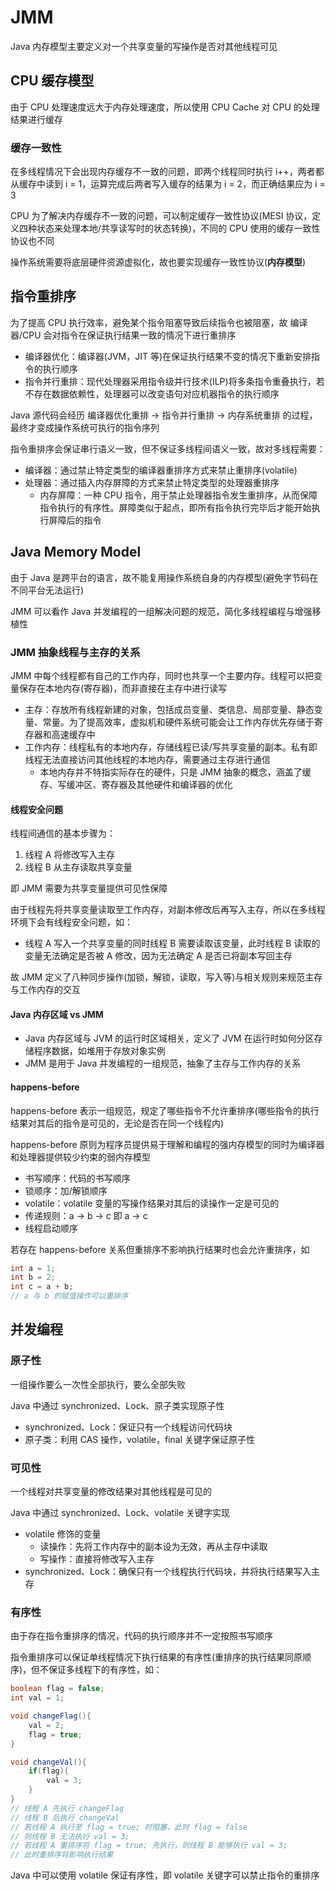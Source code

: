 # JMM

Java 内存模型主要定义对一个共享变量的写操作是否对其他线程可见

## CPU 缓存模型

由于 CPU 处理速度远大于内存处理速度，所以使用 CPU Cache 对 CPU 的处理结果进行缓存

### 缓存一致性

在多线程情况下会出现内存缓存不一致的问题，即两个线程同时执行 i++，两者都从缓存中读到 i = 1，运算完成后两者写入缓存的结果为 i = 2，而正确结果应为 i = 3

CPU 为了解决内存缓存不一致的问题，可以制定缓存一致性协议(MESI 协议，定义四种状态来处理本地/共享读写时的状态转换)，不同的 CPU 使用的缓存一致性协议也不同

操作系统需要将底层硬件资源虚拟化，故也要实现缓存一致性协议(**内存模型**)

## 指令重排序

为了提高 CPU 执行效率，避免某个指令阻塞导致后续指令也被阻塞，故 编译器/CPU 会对指令在保证执行结果一致的情况下进行重排序

- 编译器优化：编译器(JVM，JIT 等)在保证执行结果不变的情况下重新安排指令的执行顺序
- 指令并行重排：现代处理器采用指令级并行技术(ILP)将多条指令重叠执行，若不存在数据依赖性，处理器可以改变语句对应机器指令的执行顺序

Java 源代码会经历 编译器优化重排 -> 指令并行重排 -> 内存系统重排 的过程，最终才变成操作系统可执行的指令序列

指令重排序会保证串行语义一致，但不保证多线程间语义一致，故对多线程需要：

- 编译器：通过禁止特定类型的编译器重排序方式来禁止重排序(volatile)
- 处理器：通过插入内存屏障的方式来禁止特定类型的处理器重排序
  - 内存屏障：一种 CPU 指令，用于禁止处理器指令发生重排序，从而保障指令执行的有序性。屏障类似于起点，即所有指令执行完毕后才能开始执行屏障后的指令

## Java Memory Model

由于 Java 是跨平台的语言，故不能复用操作系统自身的内存模型(避免字节码在不同平台无法运行)

JMM 可以看作 Java 并发编程的一组解决问题的规范，简化多线程编程与增强移植性

### JMM 抽象线程与主存的关系

JMM 中每个线程都有自己的工作内存，同时也共享一个主要内存。线程可以把变量保存在本地内存(寄存器)，而非直接在主存中进行读写

- 主存：存放所有线程新建的对象，包括成员变量、类信息、局部变量、静态变量、常量。为了提高效率，虚拟机和硬件系统可能会让工作内存优先存储于寄存器和高速缓存中
- 工作内存：线程私有的本地内存，存储线程已读/写共享变量的副本。私有即线程无法直接访问其他线程的本地内存，需要通过主存进行通信
  - 本地内存并不特指实际存在的硬件，只是 JMM 抽象的概念，涵盖了缓存、写缓冲区、寄存器及其他硬件和编译器的优化

#### 线程安全问题

线程间通信的基本步骤为：

1. 线程 A 将修改写入主存
2. 线程 B 从主存读取共享变量

即 JMM 需要为共享变量提供可见性保障

由于线程先将共享变量读取至工作内存，对副本修改后再写入主存，所以在多线程环境下会有线程安全问题，如：

- 线程 A 写入一个共享变量的同时线程 B 需要读取该变量，此时线程 B 读取的变量无法确定是否被 A 修改，因为无法确定 A 是否已将副本写回主存

故 JMM 定义了八种同步操作(加锁，解锁，读取，写入等)与相关规则来规范主存与工作内存的交互

#### Java 内存区域 vs JMM

- Java 内存区域与 JVM 的运行时区域相关，定义了 JVM 在运行时如何分区存储程序数据，如堆用于存放对象实例
- JMM 是用于 Java 并发编程的一组规范，抽象了主存与工作内存的关系

#### happens-before

happens-before 表示一组规范，规定了哪些指令不允许重排序(哪些指令的执行结果对其后的指令是可见的，无论是否在同一个线程内)

happens-before 原则为程序员提供易于理解和编程的强内存模型的同时为编译器和处理器提供较少约束的弱内存模型

- 书写顺序：代码的书写顺序
- 锁顺序：加/解锁顺序
- volatile：volatile 变量的写操作结果对其后的读操作一定是可见的
- 传递规则：a -> b -> c 即 a -> c
- 线程启动顺序

若存在 happens-before 关系但重排序不影响执行结果时也会允许重排序，如

```java
int a = 1;
int b = 2;
int c = a + b;
// a 与 b 的赋值操作可以重排序
```

## 并发编程

### 原子性

一组操作要么一次性全部执行，要么全部失败

Java 中通过 synchronized、Lock、原子类实现原子性

- synchronized、Lock：保证只有一个线程访问代码块
- 原子类：利用 CAS 操作，volatile，final 关键字保证原子性

### 可见性

一个线程对共享变量的修改结果对其他线程是可见的

Java 中通过 synchronized、Lock、volatile 关键字实现

- volatile 修饰的变量
  - 读操作：先将工作内存中的副本设为无效，再从主存中读取
  - 写操作：直接将修改写入主存
- synchronized、Lock：确保只有一个线程执行代码块，并将执行结果写入主存

### 有序性

由于存在指令重排序的情况，代码的执行顺序并不一定按照书写顺序

指令重排序可以保证单线程情况下执行结果的有序性(重排序的执行结果同原顺序)，但不保证多线程下的有序性，如：

````java
boolean flag = false;
int val = 1;

void changeFlag(){
    val = 2;
    flag = true;
}

void changeVal(){
    if(flag){
        val = 3;
    }
}
// 线程 A 先执行 changeFlag
// 线程 B 后执行 changeVal
// 若线程 A 执行至 flag = true; 时阻塞，此时 flag = false
// 则线程 B 无法执行 val = 3;
// 若线程 A 重排序将 flag = true; 先执行，则线程 B 能够执行 val = 3;
// 此时重排序将影响执行结果
````

Java 中可以使用 volatile 保证有序性，即 volatile 关键字可以禁止指令的重排序

